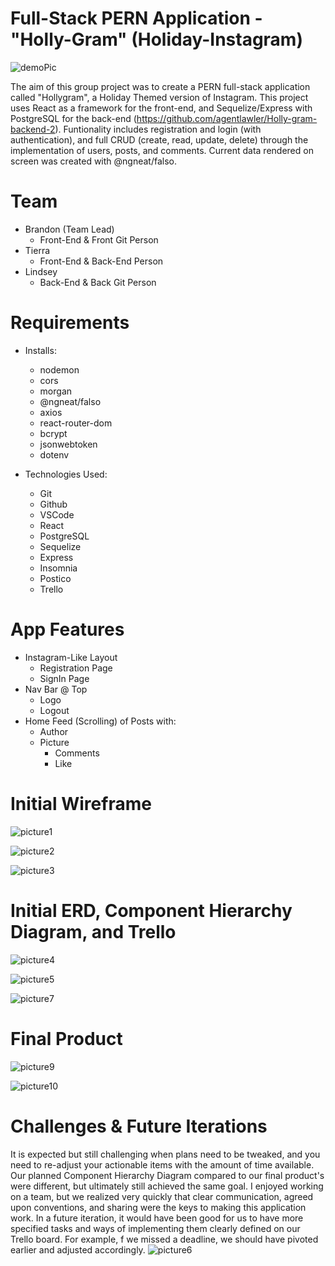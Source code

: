 # Full-Stack PERN Application - "Holly-Gram" (Holiday-Instagram)
![demoPic](https://cdn.discordapp.com/attachments/874654004213317705/1050560868162744350/image.png)

The aim of this group project was to create a PERN full-stack application called "Hollygram", a Holiday Themed version of Instagram. This project uses React as a framework for the front-end, and Sequelize/Express with PostgreSQL for the back-end (https://github.com/agentlawler/Holly-gram-backend-2). Funtionality includes registration and login (with authentication), and full CRUD (create, read, update, delete) through the implementation of users, posts, and comments. Current data rendered on screen was created with @ngneat/falso.

# Team

 - Brandon (Team Lead)
    - Front-End & Front Git Person
 - Tierra
    - Front-End & Back-End Person
 - Lindsey
    - Back-End & Back Git Person

# Requirements

- Installs:
    - nodemon
    - cors
    - morgan
    - @ngneat/falso
    - axios
    - react-router-dom
    - bcrypt
    - jsonwebtoken
    - dotenv

- Technologies Used: 
    - Git
    - Github
    - VSCode
    - React
    - PostgreSQL
    - Sequelize
    - Express
    - Insomnia
    - Postico
    - Trello


# App Features 

- Instagram-Like Layout
    - Registration Page
    - SignIn Page
- Nav Bar @ Top
    - Logo
    - Logout
- Home Feed (Scrolling) of Posts with:
    - Author
    - Picture
        - Comments
        - Like

# Initial Wireframe

![picture1](https://cdn.discordapp.com/attachments/874654004213317705/1047886222875439294/5AA0DC85-B02B-4AB6-9D48-F70981C73BA4.png)

![picture2](https://cdn.discordapp.com/attachments/874654004213317705/1047886222594425053/3960025D-C7C6-4ADA-9186-9C0D861D53F4_1_201_a.jpeg)

![picture3](https://cdn.discordapp.com/attachments/874654004213317705/1047886181569921075/CF2B979D-D872-4F36-B3C7-15BE371BEC49.png)

# Initial ERD, Component Hierarchy Diagram, and Trello

![picture4](https://i.postimg.cc/bYLMfv3G/Screen-Shot-2022-12-09-at-9-17-06-AM.png)

![picture5](https://i.postimg.cc/0NfGKz6D/Screen-Shot-2022-12-09-at-9-17-13-AM.png)

![picture7](https://i.postimg.cc/7PCBdNGR/Screen-Shot-2022-12-09-at-9-17-30-AM.png)

# Final Product

![picture9](https://i.postimg.cc/ZqhvcJkH/image-1.png)

![picture10](https://i.postimg.cc/s23b7Z2J/image.png)


# Challenges & Future Iterations
It is expected but still challenging when plans need to be tweaked, and you need to re-adjust your actionable items with the amount of time available. Our planned Component Hierarchy Diagram compared to our final product's were different, but ultimately still achieved the same goal. I enjoyed working on a team, but we realized very quickly that clear communication, agreed upon conventions, and sharing were the keys to making this application work. In a future iteration, it would have been good for us to have more specified tasks and ways of implementing them clearly defined on our Trello board. For example, f we missed a deadline, we should have pivoted earlier and adjusted accordingly.
![picture6](https://i.postimg.cc/hjCVtNJB/Screen-Shot-2022-12-09-at-9-28-05-AM.png)